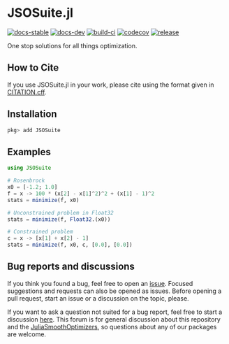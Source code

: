 # JSOSuite.jl

[![docs-stable][docs-stable-img]][docs-stable-url] [![docs-dev][docs-dev-img]][docs-dev-url] [![build-ci][build-ci-img]][build-ci-url] [![codecov][codecov-img]][codecov-url] [![release][release-img]][release-url]

[docs-stable-img]: https://img.shields.io/badge/docs-stable-blue.svg
[docs-stable-url]: https://JuliaSmoothOptimizers.github.io/JSOSuite.jl/stable
[docs-dev-img]: https://img.shields.io/badge/docs-dev-purple.svg
[docs-dev-url]: https://JuliaSmoothOptimizers.github.io/JSOSuite.jl/dev
[build-ci-img]: https://github.com/JuliaSmoothOptimizers/JSOSuite.jl/workflows/CI/badge.svg?branch=main
[build-ci-url]: https://github.com/JuliaSmoothOptimizers/JSOSuite.jl/actions
[codecov-img]: https://codecov.io/gh/JuliaSmoothOptimizers/JSOSuite.jl/branch/main/graph/badge.svg
[codecov-url]: https://codecov.io/gh/JuliaSmoothOptimizers/JSOSuite.jl
[release-img]: https://img.shields.io/github/v/release/JuliaSmoothOptimizers/JSOSuite.jl.svg?style=flat-square
[release-url]: https://github.com/JuliaSmoothOptimizers/JSOSuite.jl/releases

One stop solutions for all things optimization.

## How to Cite

If you use JSOSuite.jl in your work, please cite using the format given in [CITATION.cff](https://github.com/JuliaSmoothOptimizers/JSOSuite.jl/blob/main/CITATION.cff).

## Installation

```julia
pkg> add JSOSuite
```

## Examples

```julia
using JSOSuite

# Rosenbrock
x0 = [-1.2; 1.0]
f = x -> 100 * (x[2] - x[1]^2)^2 + (x[1] - 1)^2
stats = minimize(f, x0)

# Unconstrained problem in Float32
stats = minimize(f, Float32.(x0))

# Constrained problem
c = x -> [x[1] + x[2] - 1]
stats = minimize(f, x0, c, [0.0], [0.0])
```

## Bug reports and discussions

If you think you found a bug, feel free to open an [issue](https://github.com/JuliaSmoothOptimizers/JSOSuite.jl/issues).
Focused suggestions and requests can also be opened as issues. Before opening a pull request, start an issue or a discussion on the topic, please.

If you want to ask a question not suited for a bug report, feel free to start a discussion [here](https://github.com/JuliaSmoothOptimizers/Organization/discussions). This forum is for general discussion about this repository and the [JuliaSmoothOptimizers](https://github.com/JuliaSmoothOptimizers), so questions about any of our packages are welcome.
